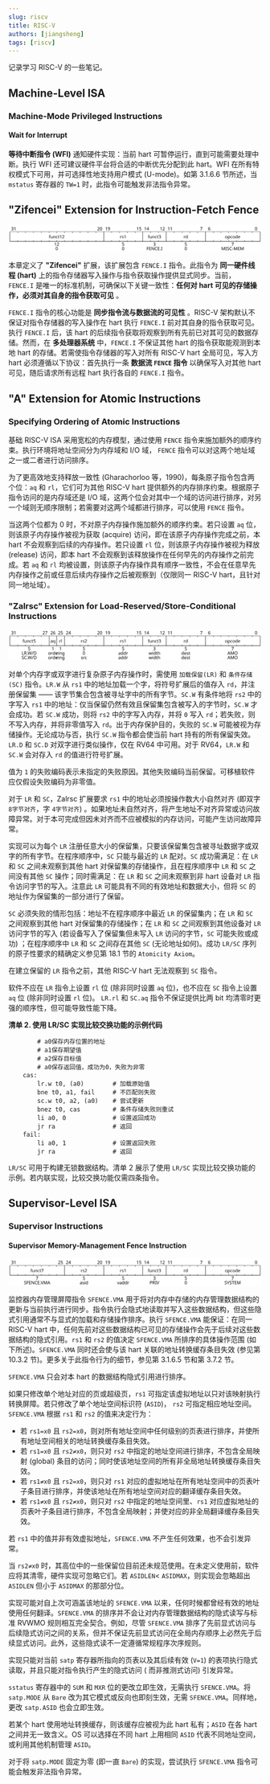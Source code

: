 ```yaml
---
slug: riscv
title: RISC-V
authors: [jiangsheng]
tags: [riscv]
---
```


记录学习 RISC-V 的一些笔记。

<!-- truncate -->

## Machine-Level ISA

### Machine-Mode Privileged Instructions

#### Wait for Interrupt

**等待中断指令 (WFI)** 通知硬件实现：当前 hart 可暂停运行，直到可能需要处理中断。执行 WFI 还可建议硬件平台将合适的中断优先分配到此
hart。WFI 在所有特权模式下可用，并可选择性地支持用户模式 (U-mode)。如第 3.1.6.6 节所述，当 `mstatus` 寄存器的 `TW=1`
时，此指令可能触发非法指令异常。

## "Zifencei" Extension for Instruction-Fetch Fence

![FENCE.I.svg](image/FENCE.I.svg)

本章定义了 **"Zifencei"** 扩展，该扩展包含 `FENCE.I` 指令。此指令为 **同一硬件线程 (hart)** 上的指令存储器写入操作与指令获取操作提供显式同步。当前，
`FENCE.I` 是唯一的标准机制，可确保以下关键一致性：**任何对 hart 可见的存储操作，必须对其自身的指令获取可见** 。

`FENCE.I` 指令的核心功能是 **同步指令流与数据流的可见性** 。RISC-V 架构默认不保证对指令存储器的写入操作在 hart 执行
`FENCE.I` 前对其自身的指令获取可见。执行 `FENCE.I` 后，该 hart 的后续指令获取将观察到所有先前已对其可见的数据存储。然而，在
**多处理器系统** 中，`FENCE.I` 不保证其他 hart 的指令获取能观测到本地 hart 的存储。若需使指令存储器的写入对所有 RISC-V
hart 全局可见，写入方 hart 必须遵循以下协议：首先执行一条 **数据流 `FENCE` 指令** 以确保写入对其他 hart 可见，随后请求所有远程
hart 执行各自的 `FENCE.I` 指令。

## "A" Extension for Atomic Instructions

### Specifying Ordering of Atomic Instructions

基础 RISC-V ISA 采用宽松的内存模型，通过使用 `FENCE` 指令来施加额外的顺序约束。执行环境将地址空间分为内存域和 I/O 域，
`FENCE` 指令可以对这两个地址域之一或二者进行访问排序。

为了更高效地支持释放一致性 (Gharachorloo 等，1990)，每条原子指令包含两个位：`aq` 和 `rl`，它们可为其他 RISC-V hart
提供额外的内存排序约束。根据原子指令访问的是内存域还是 I/O 域，这两个位会对其中一个域的访问进行排序，对另一个域则无顺序限制；若需要对这两个域都进行排序，可以使用
`FENCE` 指令。

当这两个位都为 0 时，不对原子内存操作施加额外的顺序约束。若只设置 `aq` 位，则该原子内存操作被视为获取 (acquire) 访问，即在该原子内存操作完成之前，本
hart 不会观察到后续的内存操作。若只设置 `rl` 位，则该原子内存操作被视为释放 (release) 访问，即本 hart
不会观察到该释放操作在任何早先的内存操作之前完成。若 `aq` 和 `rl` 均被设置，则该原子内存操作具有顺序一致性，不会在任意早先内存操作之前或任意后续内存操作之后被观察到（仅限同一
RISC-V hart，且针对同一地址域）。

### "Zalrsc" Extension for Load-Reserved/Store-Conditional Instructions

![Load-Reserved_Store-Conditional.svg](image/Load-Reserved_Store-Conditional.svg)

对单个内存字或双字进行复杂原子内存操作时，需使用 `加载保留(LR)` 和 `条件存储(SC)` 指令。`LR.W` 从 `rs1`
中的地址加载一个字，将符号扩展后的值存入
`rd`，并注册保留集 —— 该字节集合包含被寻址字中的所有字节。`SC.W` 有条件地将 `rs2` 中的字写入 `rs1`
中的地址：仅当保留仍然有效且保留集包含被写入的字节时，`SC.W` 才会成功。若 `SC.W` 成功，则将 `rs2` 中的字写入内存，并将 `0` 写入
`rd`；若失败，则不写入内存，并将非零值写入 `rd`。出于内存保护目的，失败的 `SC.W` 可能被视为存储操作。无论成功与否，执行 `SC.W`
指令都会使当前 hart 持有的所有保留失效。`LR.D` 和 `SC.D` 对双字进行类似操作，仅在 RV64 中可用。对于 RV64，`LR.W` 和 `SC.W`
会对存入 `rd` 的值进行符号扩展。

值为 `1` 的失败编码表示未指定的失败原因。其他失败编码当前保留。可移植软件应仅假设失败编码为非零值。

对于 `LR` 和 `SC`，Zalrsc 扩展要求 `rs1` 中的地址必须按操作数大小自然对齐 (即双字 `8字节对齐`，字 `4字节对齐`)
。如果地址未自然对齐，将产生地址不对齐异常或访问故障异常。对于本可完成但因未对齐而不应被模拟的内存访问，可能产生访问故障异常。

实现可以为每个 `LR` 注册任意大小的保留集，只要该保留集包含被寻址数据字或双字的所有字节。在程序顺序中，`SC` 只能与最近的
`LR` 配对。`SC` 成功需满足：在 `LR` 和 `SC` 之间未观察到其他 hart 对保留集的存储操作，且在程序顺序中 `LR` 和 `SC` 之间没有其他
`SC` 操作；同时需满足：在 `LR` 和 `SC` 之间未观察到非 hart 设备对 `LR` 指令访问字节的写入。注意此 `LR` 可能具有不同的有效地址和数据大小，但将
`SC` 的地址作为保留集的一部分进行了保留。

`SC` 必须失败的情形包括：地址不在程序顺序中最近 `LR` 的保留集内；在 `LR` 和 `SC` 之间观察到其他 hart 对保留集的存储操作；在
`LR` 和 `SC` 之间观察到其他设备对 `LR` 访问字节的写入 (若设备写入了保留集但未写入 `LR` 访问的字节，`SC` 可能失败或成功)
；在程序顺序中 `LR` 和 `SC` 之间存在其他 `SC` (无论地址如何)。成功 `LR/SC` 序列的原子性要求的精确定义参见第 18.1 节的
`Atomicity Axiom`。

在建立保留的 `LR` 指令之前，其他 RISC-V hart 无法观察到 `SC` 指令。

软件不应在 `LR` 指令上设置 `rl` 位 (除非同时设置 `aq` 位)，也不应在 `SC` 指令上设置 `aq` 位 (除非同时设置 `rl` 位)。
`LR.rl` 和 `SC.aq` 指令不保证提供比两 bit 均清零时更强的顺序性，但可能导致性能下降。

**清单 2. 使用 LR/SC 实现比较交换功能的示例代码**

```riscv
        # a0保存内存位置的地址
        # a1保存期望值
        # a2保存目标值
        # a0保存返回值，成功为0，失败为非零
    cas:
        lr.w t0, (a0)        # 加载原始值
        bne t0, a1, fail     # 不匹配则失败
        sc.w t0, a2, (a0)    # 尝试更新
        bnez t0, cas         # 条件存储失败则重试
        li a0, 0             # 设置返回成功
        jr ra                # 返回
    fail:
        li a0, 1             # 设置返回失败
        jr ra                # 返回
```

`LR/SC` 可用于构建无锁数据结构。清单 2 展示了使用 `LR/SC` 实现比较交换功能的示例。若内联实现，比较交换功能仅需四条指令。

## Supervisor-Level ISA

### Supervisor Instructions

#### Supervisor Memory-Management Fence Instruction

![SFENCE.VMA.svg](image/SFENCE.VMA.svg)

监控器内存管理屏障指令 `SFENCE.VMA` 用于将对内存中存储的内存管理数据结构的更新与当前执行进行同步。指令执行会隐式地读取并写入这些数据结构，但这些隐式引用通常不与显式的加载和存储操作排序。执行
`SFENCE.VMA` 能保证：在同一 RISC-V hart 中，任何先前对这些数据结构已可见的存储操作会先于后续对这些数据结构的隐式引用。`rs1`
和 `rs2` 的值决定 `SFENCE.VMA` 所排序的具体操作范围 (如下所述)。`SFENCE.VMA` 同时还会使与该 hart
关联的地址转换缓存条目失效 (参见第 10.3.2 节)。更多关于此指令行为的细节，参见第 3.1.6.5 节和第 3.7.2 节。

`SFENCE.VMA` 只会对本 hart 的数据结构隐式引用进行排序。

如果只修改单个地址对应的页或超级页，`rs1` 可指定该虚拟地址以只对该映射执行转换屏障。若只修改了单个地址空间标识符 (`ASID`)，
`rs2` 可指定相应地址空间。`SFENCE.VMA` 根据 `rs1` 和 `rs2` 的值来决定行为：

- 若 `rs1=x0` 且 `rs2=x0`，则对所有地址空间中任何级别的页表进行排序，并使所有地址空间相关的地址转换缓存条目失效。
- 若 `rs1=x0` 且 `rs2≠x0`，则只对 `rs2` 中指定的地址空间进行排序，不包含全局映射 (global)
  条目的访问；同时使该地址空间的所有非全局地址转换缓存条目失效。
- 若 `rs1≠x0` 且 `rs2=x0`，则只对 `rs1` 对应的虚拟地址在所有地址空间中的页表叶子条目进行排序，并使该地址在所有地址空间对应的翻译缓存条目失效。
- 若 `rs1≠x0` 且 `rs2≠x0`，则只对 `rs2` 中指定的地址空间里、`rs1` 对应虚拟地址的页表叶子条目进行排序，不包含全局映射；并使对应的非全局翻译缓存条目失效。

若 `rs1` 中的值并非有效虚拟地址，`SFENCE.VMA` 不产生任何效果，也不会引发异常。

当 `rs2≠x0` 时，其高位中的一些保留位目前还未规范使用。在未定义使用前，软件应将其清零，硬件实现可忽略它们。若 `ASIDLEN`<
`ASIDMAX`，则实现会忽略超出 `ASIDLEN` 但小于 `ASIDMAX` 的那部分位。

实现可能对自上次可涵盖该地址的 `SFENCE.VMA` 以来，任何时候都曾经有效的地址使用任何翻译。`SFENCE.VMA`
的排序并不会让对内存管理数据结构的隐式读写与标准 RVWMO 规则相互完全契合。例如，尽管 `SFENCE.VMA`
排序了先前显式访问与后续隐式访问之间的关系，但并不保证先前显式访问在全局内存顺序上必然先于后续显式访问。此外，这些隐式读不一定遵循常规程序次序规则。

实现只能对当前 `satp` 寄存器所指向的页表以及其后续有效 (`V=1`) 的表项执行隐式读取，并且只能对指令执行产生的隐式访问 (
而非推测式访问) 引发异常。

`sstatus` 寄存器中的 `SUM` 和 `MXR` 位的更改立即生效，无需执行 `SFENCE.VMA`。将 `satp.MODE` 从 `Bare` 改为其它模式或反向也即刻生效，无需
`SFENCE.VMA`。同样地，更改 `satp.ASID` 也会立即生效。

若某个 hart 使用地址转换缓存，则该缓存应被视为此 hart 私有；`ASID` 在各 hart 之间并无一致含义。OS 可以选择在不同 hart 上用相同
`ASID` 代表不同地址空间，或利用其他机制管理 `ASID`。

对于将 `satp.MODE` 固定为零 (即一直 `Bare`) 的实现，尝试执行 `SFENCE.VMA` 指令可能会触发非法指令异常。
